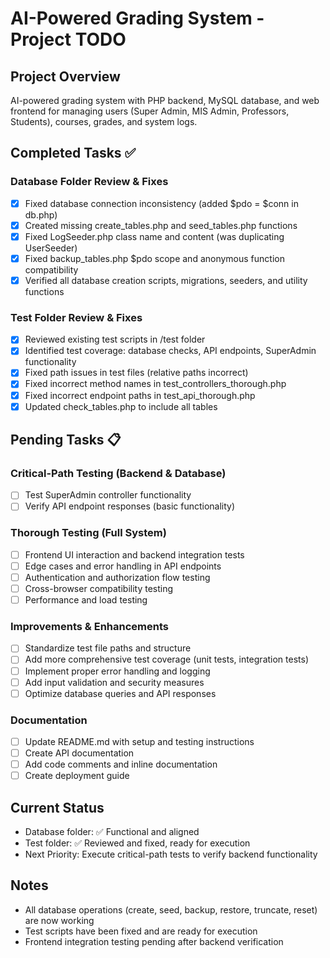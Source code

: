 # AI-Powered Grading System - Project TODO

## Project Overview

AI-powered grading system with PHP backend, MySQL database, and web frontend for managing users (Super Admin, MIS Admin, Professors, Students), courses, grades, and system logs.

## Completed Tasks ✅

### Database Folder Review & Fixes

- [x] Fixed database connection inconsistency (added $pdo = $conn in db.php)
- [x] Created missing create_tables.php and seed_tables.php functions
- [x] Fixed LogSeeder.php class name and content (was duplicating UserSeeder)
- [x] Fixed backup_tables.php $pdo scope and anonymous function compatibility
- [x] Verified all database creation scripts, migrations, seeders, and utility functions

### Test Folder Review & Fixes

- [x] Reviewed existing test scripts in /test folder
- [x] Identified test coverage: database checks, API endpoints, SuperAdmin functionality
- [x] Fixed path issues in test files (relative paths incorrect)
- [x] Fixed incorrect method names in test_controllers_thorough.php
- [x] Fixed incorrect endpoint paths in test_api_thorough.php
- [x] Updated check_tables.php to include all tables

## Pending Tasks 📋

### Critical-Path Testing (Backend & Database)

- [ ] Test SuperAdmin controller functionality
- [ ] Verify API endpoint responses (basic functionality)

### Thorough Testing (Full System)

- [ ] Frontend UI interaction and backend integration tests
- [ ] Edge cases and error handling in API endpoints
- [ ] Authentication and authorization flow testing
- [ ] Cross-browser compatibility testing
- [ ] Performance and load testing

### Improvements & Enhancements

- [ ] Standardize test file paths and structure
- [ ] Add more comprehensive test coverage (unit tests, integration tests)
- [ ] Implement proper error handling and logging
- [ ] Add input validation and security measures
- [ ] Optimize database queries and API responses

### Documentation

- [ ] Update README.md with setup and testing instructions
- [ ] Create API documentation
- [ ] Add code comments and inline documentation
- [ ] Create deployment guide

## Current Status

- Database folder: ✅ Functional and aligned
- Test folder: ✅ Reviewed and fixed, ready for execution
- Next Priority: Execute critical-path tests to verify backend functionality

## Notes

- All database operations (create, seed, backup, restore, truncate, reset) are now working
- Test scripts have been fixed and are ready for execution
- Frontend integration testing pending after backend verification
